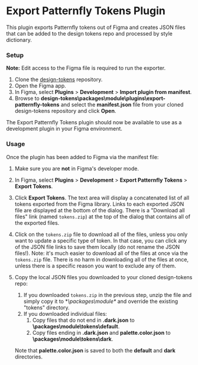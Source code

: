 # Export Patternfly Tokens Plugin

This plugin exports Patternfly tokens out of Figma and creates JSON files that can be added to the design tokens repo and processed by style dictionary.

### Setup
**Note:** Edit access to the Figma file is required to run the exporter.
1. Clone the [design-tokens](https://github.com/patternfly/design-tokens) repository.
1. Open the Figma app.
1. In Figma, select **Plugins** > **Development** > **Import plugin from manifest**.
1. Browse to **design-tokens\packages\module\plugins\export-patternfly-tokens** and select the **manifest.json** file from your cloned design-tokens repository and click **Open**.

The Export Patternfly Tokens plugin should now be available to use as a development plugin in your Figma environment.

### Usage
Once the plugin has been added to Figma via the manifest file:
1. Make sure you are **not** in Figma's developer mode.
1. In Figma, select **Plugins** > **Development** > **Export Patternfly Tokens** > **Export Tokens**.
1. Click **Export Tokens**. The text area will display a concatenated list of all tokens exported from the Figma library. Links to each exported JSON file are displayed at the bottom of the dialog. There is a "Download all files" link (named `tokens.zip`) at the top of the dialog that contains all of the exported files.
1. Click on the `tokens.zip` file to download all of the files, unless you only want to update a specific type of token. In that case, you can click any of the JSON file links to save them locally (do not rename the JSON files!). Note: it's much easier to download all of the files at once via the `tokens.zip` file. There is no harm in downloading all of the files at once, unless there is a specific reason you want to exclude any of them.
1. Copy the local JSON files you downloaded to your cloned design-tokens repo:
   1. If you downloaded `tokens.zip` in the previous step, unzip the file and simply copy it to **\packages\module\** and override the existing "tokens" directory.
   1. If you downloaded individual files:
       1. Copy files that do not end in **.dark.json** to  **\packages\module\tokens\default**. 
       1. Copy files ending in **.dark.json** and **palette.color.json** to **\packages\module\tokens\dark**.
   
   Note that **palette.color.json** is saved to both the **default** and **dark** directories.
